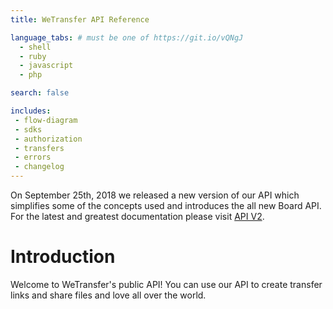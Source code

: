 ```yaml
---
title: WeTransfer API Reference

language_tabs: # must be one of https://git.io/vQNgJ
  - shell
  - ruby
  - javascript
  - php

search: false

includes:
 - flow-diagram
 - sdks
 - authorization
 - transfers
 - errors
 - changelog
---
```


<div class="v1-notice">
  <div class="v1-notice__content">
    <p>On September 25th, 2018 we released a new version of our API which simplifies some of the concepts used and introduces the all new Board API. For the latest and greatest documentation please visit <a href="/v2/index.html">API V2</a>.</p>
  </div>
</div>

# Introduction

Welcome to WeTransfer's public API! You can use our API to create transfer links and share files and love all over the world.
